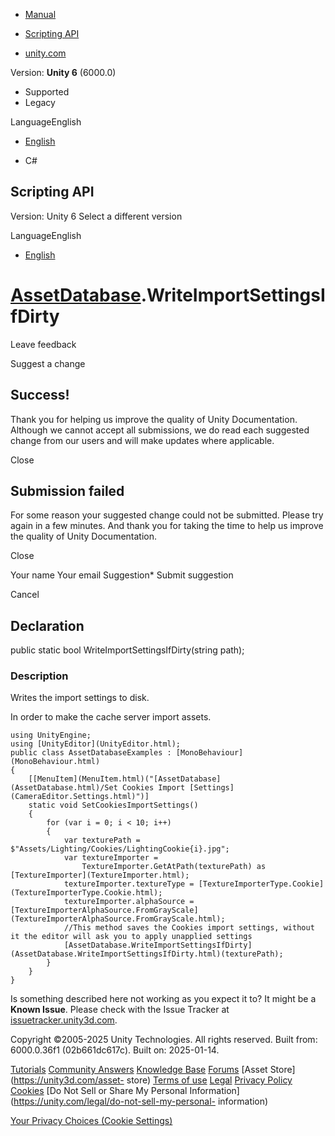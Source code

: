 [ ]()

  * [Manual](../Manual/index.html)
  * [Scripting API](../ScriptReference/index.html)

  * [unity.com](https://unity.com/)

Version: **Unity 6** (6000.0)

  * Supported
  * Legacy

LanguageEnglish

  * [English]()

  * C#

[ ](https://docs.unity3d.com)

## Scripting API

Version: Unity 6 Select a different version

LanguageEnglish

  * [English]()

#  [AssetDatabase](AssetDatabase.html).WriteImportSettingsIfDirty

Leave feedback

Suggest a change

## Success!

Thank you for helping us improve the quality of Unity Documentation. Although
we cannot accept all submissions, we do read each suggested change from our
users and will make updates where applicable.

Close

## Submission failed

For some reason your suggested change could not be submitted. Please <a>try
again</a> in a few minutes. And thank you for taking the time to help us
improve the quality of Unity Documentation.

Close

Your name Your email Suggestion* Submit suggestion

Cancel

[ ]()

## Declaration

public static bool WriteImportSettingsIfDirty(string path);

### Description

Writes the import settings to disk.

In order to make the cache server import assets.

    
    
    using UnityEngine;
    using [UnityEditor](UnityEditor.html);
    public class AssetDatabaseExamples : [MonoBehaviour](MonoBehaviour.html)
    {
        [[MenuItem](MenuItem.html)("[AssetDatabase](AssetDatabase.html)/Set Cookies Import [Settings](CameraEditor.Settings.html)")]
        static void SetCookiesImportSettings()
        {
            for (var i = 0; i < 10; i++)
            {
                var texturePath = $"Assets/Lighting/Cookies/LightingCookie{i}.jpg";
                var textureImporter =
                    TextureImporter.GetAtPath(texturePath) as [TextureImporter](TextureImporter.html);
                textureImporter.textureType = [TextureImporterType.Cookie](TextureImporterType.Cookie.html);
                textureImporter.alphaSource = [TextureImporterAlphaSource.FromGrayScale](TextureImporterAlphaSource.FromGrayScale.html);
                //This method saves the Cookies import settings, without it the editor will ask you to apply unapplied settings
                [AssetDatabase.WriteImportSettingsIfDirty](AssetDatabase.WriteImportSettingsIfDirty.html)(texturePath);
            }
        }
    }

Is something described here not working as you expect it to? It might be a
**Known Issue**. Please check with the Issue Tracker at
[issuetracker.unity3d.com](https://issuetracker.unity3d.com).

Copyright ©2005-2025 Unity Technologies. All rights reserved. Built from:
6000.0.36f1 (02b661dc617c). Built on: 2025-01-14.

[Tutorials](https://unity3d.com/learn) [Community
Answers](https://answers.unity3d.com) [Knowledge
Base](https://support.unity3d.com/hc/en-us)
[Forums](https://forum.unity3d.com) [Asset Store](https://unity3d.com/asset-
store) [Terms of use](https://docs.unity3d.com/Manual/TermsOfUse.html)
[Legal](https://unity.com/legal) [Privacy
Policy](https://unity.com/legal/privacy-policy)
[Cookies](https://unity.com/legal/cookie-policy) [Do Not Sell or Share My
Personal Information](https://unity.com/legal/do-not-sell-my-personal-
information)

[Your Privacy Choices (Cookie Settings)](javascript:void\(0\);)

